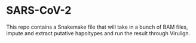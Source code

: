 # SARS-CoV-2 

This repo contains a Snakemake file that will take in a bunch of BAM files,
impute and extract putative hapoltypes and run the result through Virulign.  
